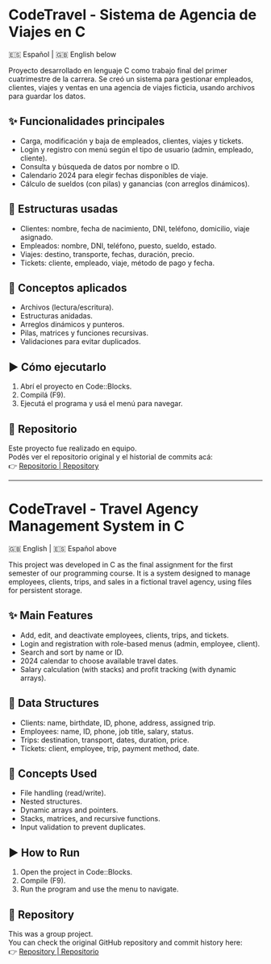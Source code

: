 # CodeTravel - Sistema de Agencia de Viajes en C  
🇪🇸 Español | 🇬🇧 English below

Proyecto desarrollado en lenguaje C como trabajo final del primer cuatrimestre de la carrera. Se creó un sistema para gestionar empleados, clientes, viajes y ventas en una agencia de viajes ficticia, usando archivos para guardar los datos.

## ✨ Funcionalidades principales

- Carga, modificación y baja de empleados, clientes, viajes y tickets.  
- Login y registro con menú según el tipo de usuario (admin, empleado, cliente).  
- Consulta y búsqueda de datos por nombre o ID.  
- Calendario 2024 para elegir fechas disponibles de viaje.  
- Cálculo de sueldos (con pilas) y ganancias (con arreglos dinámicos).  

## 🧱 Estructuras usadas

- Clientes: nombre, fecha de nacimiento, DNI, teléfono, domicilio, viaje asignado.  
- Empleados: nombre, DNI, teléfono, puesto, sueldo, estado.  
- Viajes: destino, transporte, fechas, duración, precio.  
- Tickets: cliente, empleado, viaje, método de pago y fecha.  

## 🧠 Conceptos aplicados

- Archivos (lectura/escritura).  
- Estructuras anidadas.  
- Arreglos dinámicos y punteros.  
- Pilas, matrices y funciones recursivas.  
- Validaciones para evitar duplicados.  

## ▶️ Cómo ejecutarlo

1. Abrí el proyecto en Code::Blocks.  
2. Compilá (F9).  
3. Ejecutá el programa y usá el menú para navegar.

## 🔗 Repositorio

Este proyecto fue realizado en equipo.  
Podés ver el repositorio original y el historial de commits acá:  
👉 [Repositorio | Repository](https://github.com/Brenda2310/TP-FINAL-PROG)

---

# CodeTravel - Travel Agency Management System in C  
🇬🇧 English | 🇪🇸 Español above

This project was developed in C as the final assignment for the first semester of our programming course. It is a system designed to manage employees, clients, trips, and sales in a fictional travel agency, using files for persistent storage.

## ✨ Main Features

- Add, edit, and deactivate employees, clients, trips, and tickets.  
- Login and registration with role-based menus (admin, employee, client).  
- Search and sort by name or ID.  
- 2024 calendar to choose available travel dates.  
- Salary calculation (with stacks) and profit tracking (with dynamic arrays).  

## 🧱 Data Structures

- Clients: name, birthdate, ID, phone, address, assigned trip.  
- Employees: name, ID, phone, job title, salary, status.  
- Trips: destination, transport, dates, duration, price.  
- Tickets: client, employee, trip, payment method, date.  

## 🧠 Concepts Used

- File handling (read/write).  
- Nested structures.  
- Dynamic arrays and pointers.  
- Stacks, matrices, and recursive functions.  
- Input validation to prevent duplicates.  

## ▶️ How to Run

1. Open the project in Code::Blocks.  
2. Compile (F9).  
3. Run the program and use the menu to navigate.

## 🔗 Repository

This was a group project.  
You can check the original GitHub repository and commit history here:  
👉 [Repository | Repositorio](https://github.com/Brenda2310/TP-FINAL-PROG)

